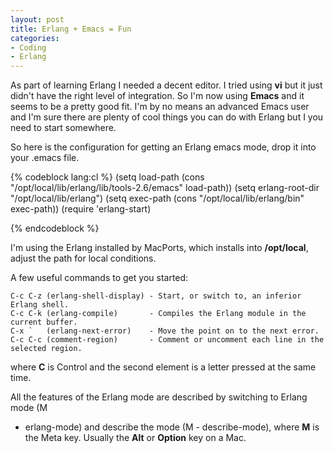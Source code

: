 ```yaml
---
layout: post
title: Erlang + Emacs = Fun
categories:
- Coding
- Erlang
---
```


As part of learning Erlang I needed a decent editor. I tried using
**vi** but it just didn't have the right level of integration. So
I'm now using **Emacs** and it seems to be a pretty good fit. I'm
by no means an advanced Emacs user and I'm sure there are plenty of cool things
you can do with Erlang but I you need to start somewhere.

So here is the configuration for getting an Erlang emacs mode, drop it into your
.emacs file.

{% codeblock lang:cl %}
(setq load-path (cons  "/opt/local/lib/erlang/lib/tools-2.6/emacs"
                       load-path))
(setq erlang-root-dir "/opt/local/lib/erlang")
(setq exec-path (cons "/opt/local/lib/erlang/bin" exec-path))
(require 'erlang-start)

{% endcodeblock %}

I'm using the Erlang installed by MacPorts, which installs into **/opt/local**,
adjust the path for local conditions.

A few useful commands to get you started:

    C-c C-z (erlang-shell-display) - Start, or switch to, an inferior Erlang shell.
    C-c C-k (erlang-compile)       - Compiles the Erlang module in the current buffer.
    C-x `   (erlang-next-error)    - Move the point on to the next error.
    C-c C-c (comment-region)       - Comment or uncomment each line in the selected region.

where **C** is Control and the second element is a letter pressed at the same
time.

All the features of the Erlang mode are described by switching to Erlang mode (M
- erlang-mode) and describe the mode (M - describe-mode), where **M** is the
Meta key. Usually the **Alt** or **Option** key on a Mac.
